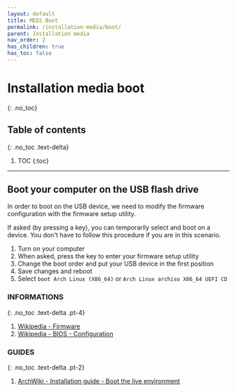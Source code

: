 ```yaml
---
layout: default
title: MED2 Boot
permalink: /installation-media/boot/
parent: Installation media
nav_order: 2
has_children: true
has_toc: false
---
```


# Installation media boot
{: .no_toc}

## Table of contents
{: .no_toc .text-delta}

1. TOC
{:toc}

---

## Boot your computer on the USB flash drive

In order to boot on the USB device, we need to modify the firmware configuration with the firmware setup utility.

If asked (by pressing a key), you can temporarily select and boot on a device. You don't have to follow this procedure if you are in this scenario.

1. Turn on your computer
1. When asked, press the key to enter your firmware setup utility
1. Change the boot order and put your USB device in the first position
1. Save changes and reboot
1. Select `boot Arch Linux (X86_64)` or `Arch Linux archiso X86_64 UEFI CD`

### INFORMATIONS
{: .no_toc .text-delta .pt-4}

1. [Wikipedia - Firmware](https://en.wikipedia.org/wiki/Firmware)
1. [Wikipedia - BIOS - Configuration](https://en.wikipedia.org/wiki/BIOS#Configuration)

### GUIDES
{: .no_toc .text-delta .pt-2}

1. [ArchWiki - Installation guide - Boot the live environment](https://wiki.archlinux.org/index.php/Installation_guide#Boot_the_live_environment)
